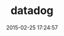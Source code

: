 ---
layout: inspirer-parcours-apps-default
title: datadog
logo: datadog_128.png
intro: Two different experiences one during the night and the other during the day explaining the advantages of electric vehicles and charging station.
parcours-apps-os: Apple Watch
scenario: onboarding
url-app-android: http://localhost:9000/parcours-apps-android-1/
url-app-android-wear: http://localhost:9000/parcours-apps-andrdoi-wear-1/
url-app-ios: http://localhost:9000/parcours-apps-ios-1/
image-1: twitter-ios-parcours-onboarding-step1.png
image-1-tache: splash screen
image-2: twitter-ios-parcours-onboarding-step1.png
image-2-tache: splash screen
image-3: twitter-ios-parcours-onboarding-step1.png
image-3-tache: splash screen
image-4: twitter-ios-parcours-onboarding-step1.png
image-4-tache: splash screen
image-5: twitter-ios-parcours-onboarding-step1.png
image-5-tache: splash screen
image-6: twitter-ios-parcours-onboarding-step1.png
image-6-tache: splash screen
image-7: twitter-ios-parcours-onboarding-step1.png
image-7-tache: splash screen
image-8: twitter-ios-parcours-onboarding-step1.png
image-8-tache: splash screen
keyword_title: jekyll

date: 2015-02-25 17:24:57
description: blablabla
path1: inspiration
path2: parcours-apps
path3: apple-watch
category: parcours-apps-apple-watch
tags:
- parcours-apps-apple-watch-onboarding
- parcours-apps-apple-watch-datadog
---